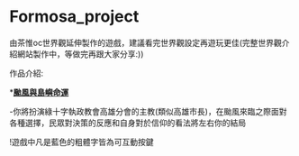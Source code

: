 # Formosa_project
由茶惟oc世界觀延伸製作的遊戲，建議看完世界觀設定再遊玩更佳(完整世界觀介紹網站製作中，等做完再跟大家分享:))

作品介紹:

*<b>[颱風與島嶼命運](https://saury030.github.io/Typhoons_and_island_fate/)</b> 

-你將扮演綠十字執政教會高雄分會的主教(類似高雄市長)，在颱風來臨之際面對各種選擇，民眾對決策的反應和自身對於信仰的看法將左右你的結局 
  
!遊戲中凡是藍色的粗體字皆為可互動按鍵 

